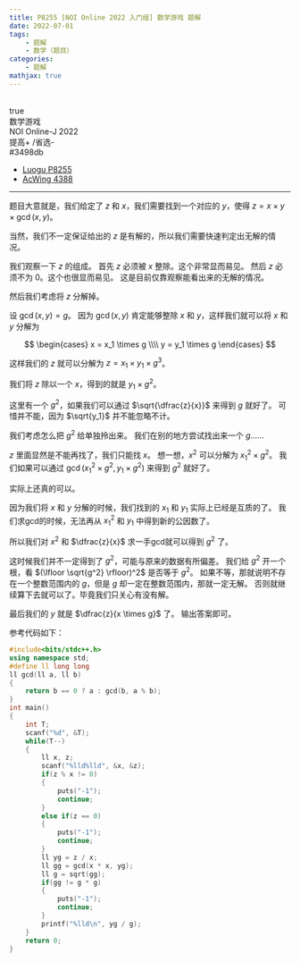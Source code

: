 ```yaml
---
title: P8255 [NOI Online 2022 入门组] 数学游戏 题解
date: 2022-07-01
tags:
	- 题解
	- 数学（题目）
categories:
	- 题解
mathjax: true
---
```

<br>
<!-- more -->
<div id="problem-card-vis">true</div>
<div id="problem-info-name">数学游戏</div>
<div id="problem-info-from">NOI Online-J 2022</div>
<div id="problem-info-difficulty">提高+ /省选-</div>
<div id="problem-info-color">#3498db</div>
<div id="problem-info-submit"><ul><li><a href="https://www.luogu.com.cn/problem/P8255">Luogu P8255</a></li><li><a href="https://www.acwing.com/problem/content/4391/">AcWing 4388</a></li></ul></div>

----

题目大意就是，我们给定了 $z$ 和 $x$，我们需要找到一个对应的 $y$，使得 $z = x \times y \times \gcd(x,y)$。

当然，我们不一定保证给出的 $z$ 是有解的，所以我们需要快速判定出无解的情况。

我们观察一下 $z$ 的组成。
首先 $z$ 必须被 $x$ 整除。这个非常显而易见。
然后 $z$ 必须不为 $0$。这个也很显而易见。
这是目前仅靠观察能看出来的无解的情况。

然后我们考虑将 $z$ 分解掉。

设 $\gcd(x,y)=g$。
因为 $\gcd(x,y)$ 肯定能够整除 $x$ 和 $y$，这样我们就可以将 $x$ 和 $y$ 分解为

$$
\begin{cases}
x = x_1 \times g \\\\
y = y_1 \times g
\end{cases}
$$

这样我们的 $z$ 就可以分解为 $z = x_1 \times y_1 \times g^3$。

我们将 $z$ 除以一个 $x$，得到的就是 $y_1 \times g^2$。

这里有一个 $g^2$，如果我们可以通过 $\sqrt{\dfrac{z}{x}}$ 来得到 $g$ 就好了。
可惜并不能，因为 $\sqrt{y_1}$ 并不能忽略不计。

我们考虑怎么把 $g^2$ 给单独拎出来。
我们在别的地方尝试找出来一个 $g$……

$z$ 里面显然是不能再找了，我们只能找 $x$。
想一想，$x^2$ 可以分解为 $x_1^2 \times g^2$。
我们如果可以通过 $\gcd(x_1^2 \times g^2,y_1 \times g^2)$ 来得到 $g^2$ 就好了。

实际上还真的可以。

因为我们将 $x$ 和 $y$ 分解的时候，我们找到的 $x_1$ 和 $y_1$ 实际上已经是互质的了。
我们求gcd的时候，无法再从 $x_1^2$ 和 $y_1$ 中得到新的公因数了。

所以我们对 $x^2$ 和 $\dfrac{z}{x}$ 求一手gcd就可以得到 $g^2$ 了。

这时候我们并不一定得到了 $g^2$，可能与原来的数据有所偏差。
我们给 $g^2$ 开一个根，看 $(\lfloor \sqrt{g^2} \rfloor)^2$ 是否等于 $g^2$。
如果不等，那就说明不存在一个整数范围内的 $g$，但是 $g$ 却一定在整数范围内，那就一定无解。
否则就继续算下去就可以了。毕竟我们只关心有没有解。

最后我们的 $y$ 就是 $\dfrac{z}{x \times g}$ 了。
输出答案即可。

参考代码如下：

``` cpp
#include<bits/stdc++.h>
using namespace std;
#define ll long long
ll gcd(ll a, ll b)
{
	return b == 0 ? a : gcd(b, a % b);
}
int main()
{
	int T;
	scanf("%d", &T);
	while(T--)
	{
		ll x, z;
		scanf("%lld%lld", &x, &z);
		if(z % x != 0)
		{
			puts("-1");
			continue;
		}
		else if(z == 0)
		{
			puts("-1");
			continue;
		}
		ll yg = z / x;
		ll gg = gcd(x * x, yg);
		ll g = sqrt(gg);
		if(gg != g * g)
		{
			puts("-1");
			continue;
		}
		printf("%lld\n", yg / g);
	}
	return 0;
}
```

